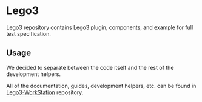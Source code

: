 # Lego3

Lego3 repository contains Lego3 plugin, components, and example for full test specification.

## Usage

We decided to separate between the code itself and the rest of the development helpers.

All of the documentation, guides, development helpers, etc. can be found in [Lego3-WorkStation](https://github.com/Elyash/Lego3-WorkStation) repository.
